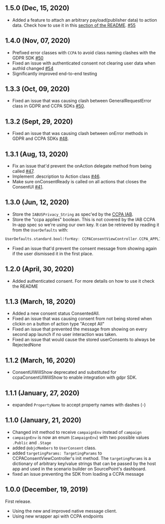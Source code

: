 ## 1.5.0 (Dec, 15, 2020)
* Added a feature to attach an arbitrary payload(publisher data) to action data. Check how to use it in this [section of the README](https://github.com/SourcePointUSA/CCPA_iOS_SDK#pubdata). [#55](https://github.com/SourcePointUSA/CCPA_iOS_SDK/pull/55)

## 1.4.0 (Nov, 07, 2020)
* Prefixed error classes with `CCPA` to avoid class naming clashes with the GDPR SDK [#50](https://github.com/SourcePointUSA/CCPA_iOS_SDK/pull/50)
* Fixed an issue with authenticated consent not clearing user data when authId changed [#54](https://github.com/SourcePointUSA/CCPA_iOS_SDK/pull/54)
* Significantly improved end-to-end testing

## 1.3.3 (Oct, 09, 2020)
*  Fixed an issue that was causing clash between GeneralRequestError class in GDPR and CCPA SDKs [#50](https://github.com/SourcePointUSA/CCPA_iOS_SDK/pull/50).
## 1.3.2 (Sept, 29, 2020)
* Fixed an issue that was causing clash between onError methods in GDPR and CCPA SDKs [#48](https://github.com/SourcePointUSA/CCPA_iOS_SDK/pull/48).
## 1.3.1 (Aug, 13, 2020)
* Fix an issue that'd prevent the onAction delegate method from being called [#47](https://github.com/SourcePointUSA/CCPA_iOS_SDK/pull/47).
* Implement .description to Action class [#46](https://github.com/SourcePointUSA/CCPA_iOS_SDK/pull/46).
* Make sure onConsentReady is called on all actions that closes the ConsentUI [#41](https://github.com/SourcePointUSA/CCPA_iOS_SDK/pull/41).
## 1.3.0 (Jun, 12, 2020)
* Store the `IABUSPrivacy_String` as spec'ed by the [CCPA IAB](https://github.com/InteractiveAdvertisingBureau/USPrivacy/blob/master/CCPA/USP%20API.md#in-app-support).
* Store the "ccpa applies" boolean. This is not covered by the IAB CCPA In-app spec so we're using our own key. It can be retrieved by reading it from the `UserDefaults` with:
```swift
UserDefaults.standard.bool(forKey: CCPAConsentViewController.CCPA_APPLIES_KEY)
```
* Fixed an issue that'd prevent the consent message from showing again if the user dismissed it in the first place.

## 1.2.0 (April, 30, 2020)
* Added authenticated consent. For more details on how to use it check the README

## 1.1.3 (March, 18, 2020)
* Added a new consent status ConsentedAll.
* Fixed an issue that was causing consent from not being stored when clickin on a button of action type "Accept All"
* Fixed an issue that prevented the message from showing on every second app launch if no user interaction was taken.
* Fixed an issue that would cause the stored userConsents to always be RejectedNone

## 1.1.2 (March, 16, 2020)
* ConsentUIWillShow deprecated and substituted for ccpaConsentUIWillShow to enable integration with gdpr SDK.

## 1.1.1 (January, 27, 2020)
* expanded `PropertyName` to accept property names with dashes (-)

## 1.1.0 (January, 21, 2020)
* Changed init method to receive `campaignEnv` instead of `campaign`
* `campaignEnv` is now an enum (`CampaignEnv`) with two possible values `.Public` and `.Stage`
* added `@objcMembers` to `UserConsent` class.
* added `targetingParams: TargetingParams` to CCPAConsentViewController's init method. The `targetingParams` is a dictionary of arbitrary key/value strings that can be passed by the host app and used in the scenario builder on SourcePoint's dashboard.
* fixed an issue preventing the SDK from loading a CCPA message

## 1.0.0 (December, 19, 2019)

First release.
* Using the new and improved native message client.
* Using new wrapper api with CCPA endpoints
